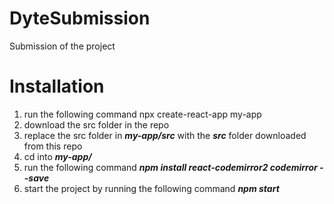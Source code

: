 # DyteSubmission
Submission of the project

# Installation

1) run the following command
      npx create-react-app my-app
2) download the src folder in the repo
3) replace the src folder in <i><b>my-app/src</b></i> with the <i><b>src</b></i> folder downloaded from this repo
4) cd into <b><i>my-app/</i></b>
5) run the following command
      <b><i>npm install react-codemirror2 codemirror --save</i></b>
6) start the project by running the following command
      <b><i>npm start</i></b>


